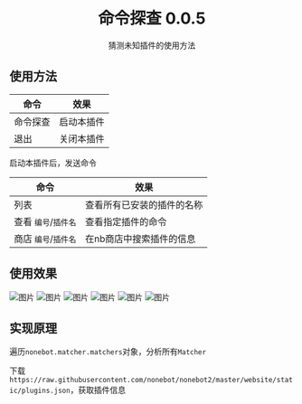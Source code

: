 <div align="center">

# 命令探查 0.0.5

猜测未知插件的使用方法

</div>

## 使用方法

| 命令     | 效果       |
| -------- | ---------- |
| 命令探查 | 启动本插件 |
| 退出     | 关闭本插件 |

启动本插件后，发送命令

| 命令                 | 效果                       |
| -------------------- | -------------------------- |
| 列表                 | 查看所有已安装的插件的名称 |
| 查看 `编号`/`插件名` | 查看指定插件的命令         |
| 商店 `编号`/`插件名` | 在nb商店中搜索插件的信息   |

## 使用效果 

![图片](pics/0.png)
![图片](pics/1.png)
![图片](pics/2.png)
![图片](pics/3.png)
![图片](pics/4.png)
![图片](pics/5.png)

## 实现原理

遍历`nonebot.matcher.matchers`对象，分析所有`Matcher`

下载`https://raw.githubusercontent.com/nonebot/nonebot2/master/website/static/plugins.json`，获取插件信息

